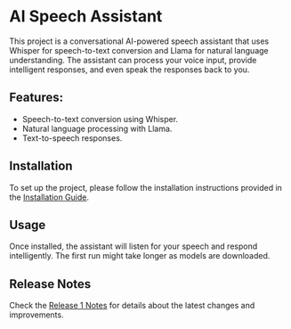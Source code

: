 # AI Speech Assistant

This project is a conversational AI-powered speech assistant that uses Whisper for speech-to-text conversion and Llama for natural language understanding. The assistant can process your voice input, provide intelligent responses, and even speak the responses back to you.

## Features:
- Speech-to-text conversion using Whisper.
- Natural language processing with Llama.
- Text-to-speech responses.

## Installation

To set up the project, please follow the installation instructions provided in the [Installation Guide](./INSTALL.md).

## Usage
Once installed, the assistant will listen for your speech and respond intelligently. The first run might take longer as models are downloaded.

## Release Notes
Check the [Release 1 Notes](./RELEASE_1_NOTES.md) for details about the latest changes and improvements.

